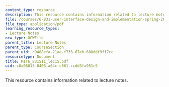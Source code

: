 ```yaml
---
content_type: resource
description: This resource contains information related to lecture notes.
file: /courses/6-831-user-interface-design-and-implementation-spring-2011/c8a060130406a64cc861ccdd3fa951c9_MIT6_831S11_lec15.pdf
file_type: application/pdf
learning_resource_types:
- Lecture Notes
ocw_type: OCWFile
parent_title: Lecture Notes
parent_type: CourseSection
parent_uid: c9488efa-21ae-f733-67eb-608ddf9ff7cc
resourcetype: Document
title: MIT6_831S11_lec15.pdf
uid: c8a06013-0406-a64c-c861-ccdd3fa951c9
---
```

This resource contains information related to lecture notes.

